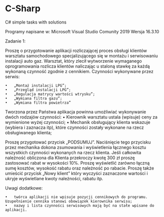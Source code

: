 # C-Sharp
C# simple tasks with solutions

Programy napisane w:
Microsoft Visual Studio Comunity 2019
Wersja 16.3.10

Zadanie 1:

Proszę o przygotowanie aplikacji rozliczającej proces obsługi klientów warsztatu samochodowego specjalizującego się w montażu i serwisowaniu instalacji auto gaz. Warsztat, który zlecił wytworzenie wymaganego oprogramowania rozlicza klientów naliczając u
staloną stawkę za każdą wykonaną czynność zgodnie z cennikiem. Czynności wykonywane przez serwis:

    •	„Montaż instalacji LPG”;
    •	„Przegląd instalacji LPG”;
    •	„Regulacja matrycy wartości wtrysku”;
    •	„Wymiana filtra gazu”;
    •	„Wymiana filtra powietrza”
Tworzona przez Państwa aplikacja powinna umożliwiać wykonywanie dwóch rodzajów czynności:
    •	Kierownik warsztatu ustala (wpisuje) ceny za wymienione wyżej czynności;
    •	Mechanik obsługujący klienta wskazuje (wybiera i zaznacza itp), które czynności zostały wykonane na rzecz obsługiwanego klienta;

Proszę przygotować przycisk „PODSUMUJ”. Naciśnięcie tego przycisku przez mechanika dokona zsumowania i wyświetlenia łącznego kosztu wszystkich czynności wykonanych na rzecz klienta.
Jeśli całkowita należność obliczona dla Klienta przekroczy kwotę 300 zł proszę zastosować rabat w wysokości 10%. 
Proszę wyświetlić zarówno łączną sumę kosztów, wysokość rabatu oraz należność po rabacie. Proszę także umieścić przycisk 
„Nowy klient” który wyczyści zaznaczone wartości i ukryje wyświetlane kwoty należności, rabatu itp.

 Uwagi dodatkowe:
 
    •	twórca aplikacji nie wpisuje pozycji cennikowych do programu. Uzupełnienie cennika stanowi obowiązek kierownika serwisu;
    •	nazwy i lista czynności serwisowych mają być na stałe wpisane do aplikacji.
